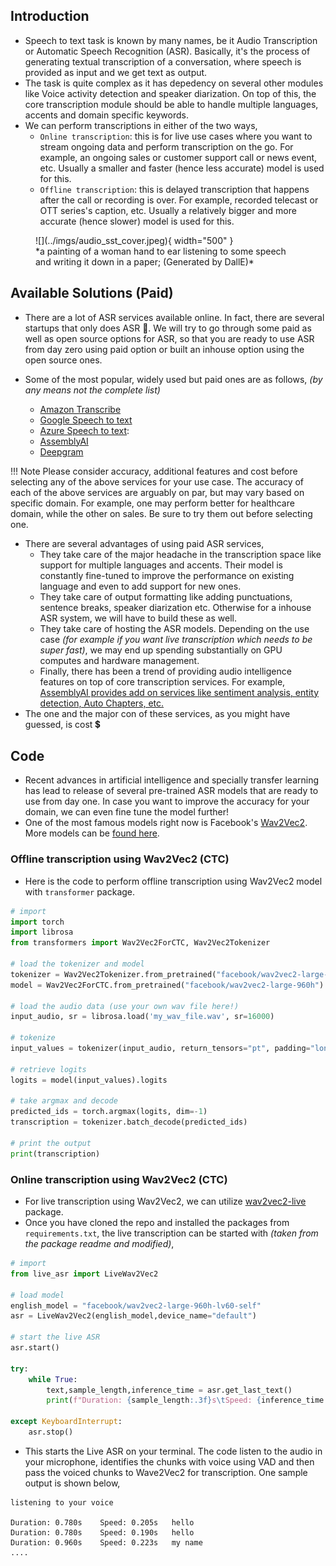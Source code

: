 ## Introduction

- Speech to text task is known by many names, be it Audio Transcription or Automatic Speech Recognition (ASR). Basically, it's the process of generating textual transcription of a conversation, where speech is provided as input and we get text as output.
- The task is quite complex as it has depedency on several other modules like Voice activity detection and speaker diarization. On top of this, the core transcription module should be able to handle multiple languages, accents and domain specific keywords. 
- We can perform transcriptions in either of the two ways,
  - `Online transcription`: this is for live use cases where you want to stream ongoing data and perform transcription on the go. For example, an ongoing sales or customer support call or news event, etc. Usually a smaller and faster (hence less accurate) model is used for this.
  - `Offline transcription`: this is delayed transcription that happens after the call or recording is over. For example, recorded telecast or OTT series's caption, etc. Usually a relatively bigger and more accurate (hence slower) model is used for this.


<figure markdown> 
    ![](../imgs/audio_sst_cover.jpeg){ width="500" }
    <figcaption>*a painting of a woman hand to ear listening to some speech and writing it down in a paper; (Generated by DallE)*</figcaption>
</figure>

## Available Solutions (Paid)

- There are a lot of ASR services available online. In fact, there are several startups that only does ASR 🤯. We will try to go through some paid as well as open source options for ASR, so that you are ready to use ASR from day zero using paid option or built an inhouse option using the open source ones.

- Some of the most popular, widely used but paid ones are as follows, *(by any means not the complete list)*
  - [Amazon Transcribe](https://aws.amazon.com/transcribe/)
  - [Google Speech to text](https://cloud.google.com/speech-to-text)
  - [Azure Speech to text](https://azure.microsoft.com/en-us/services/cognitive-services/speech-to-text/#overview):
  - [AssemblyAI](https://www.assemblyai.com/)
  - [Deepgram](https://deepgram.com/)

!!! Note
    Please consider accuracy, additional features and cost before selecting any of the above services for your use case. The accuracy of each of the above services are arguably on par, but may vary based on specific domain. For example, one may perform better for healthcare domain, while the other on sales. Be sure to try them out before selecting one. 

- There are several advantages of using paid ASR services, 
  - They take care of the major headache in the transcription space like support for multiple languages and accents. Their model is constantly fine-tuned to improve the performance on existing language and even to add support for new ones. 
  - They take care of output formatting like adding punctuations, sentence breaks, speaker diarization etc. Otherwise for a inhouse ASR system, we will have to build these as well.
  - They take care of hosting the ASR models. Depending on the use case *(for example if you want live transcription which needs to be super fast)*, we may end up spending substantially on GPU computes and hardware management. 
  - Finally, there has been a trend of providing audio intelligence features on top of core transcription services. For example, [AssemblyAI provides add on services like sentiment analysis, entity detection, Auto Chapters, etc.](https://www.assemblyai.com/products/audio-intelligence)
- The one and the major con of these services, as you might have guessed, is cost 💲 

## Code

- Recent advances in artificial intelligence and specially transfer learning has lead to release of several pre-trained ASR models that are ready to use from day one. In case you want to improve the accuracy for your domain, we can even fine tune the model further!
- One of the most famous models right now is Facebook's [Wav2Vec2](https://huggingface.co/facebook/wav2vec2-base-960h). More models can be [found here](https://huggingface.co/models?pipeline_tag=automatic-speech-recognition&sort=downloads).

### Offline transcription using Wav2Vec2 (CTC)

- Here is the code to perform offline transcription using Wav2Vec2 model with `transformer` package.

``` python linenums="1"
# import 
import torch
import librosa
from transformers import Wav2Vec2ForCTC, Wav2Vec2Tokenizer

# load the tokenizer and model
tokenizer = Wav2Vec2Tokenizer.from_pretrained("facebook/wav2vec2-large-960h")
model = Wav2Vec2ForCTC.from_pretrained("facebook/wav2vec2-large-960h")

# load the audio data (use your own wav file here!)
input_audio, sr = librosa.load('my_wav_file.wav', sr=16000)

# tokenize
input_values = tokenizer(input_audio, return_tensors="pt", padding="longest").input_values

# retrieve logits
logits = model(input_values).logits

# take argmax and decode
predicted_ids = torch.argmax(logits, dim=-1)
transcription = tokenizer.batch_decode(predicted_ids)

# print the output
print(transcription)
```

### Online transcription using Wav2Vec2 (CTC)

- For live transcription using Wav2Vec2, we can utilize [wav2vec2-live](https://github.com/oliverguhr/wav2vec2-live) package. 
- Once you have cloned the repo and installed the packages from `requirements.txt`, the live transcription can be started with *(taken from the package readme and modified)*, 

``` python linenums="1"
# import
from live_asr import LiveWav2Vec2

# load model
english_model = "facebook/wav2vec2-large-960h-lv60-self"
asr = LiveWav2Vec2(english_model,device_name="default")

# start the live ASR
asr.start()

try:        
    while True:
        text,sample_length,inference_time = asr.get_last_text()                        
        print(f"Duration: {sample_length:.3f}s\tSpeed: {inference_time:.3f}s\t{text}")
        
except KeyboardInterrupt:   
    asr.stop()  
```

- This starts the Live ASR on your terminal. The code listen to the audio in your microphone, identifies the chunks with voice using VAD and then pass the voiced chunks to Wave2Vec2 for transcription. One sample output is shown below, 

``` shell 
listening to your voice

Duration: 0.780s	Speed: 0.205s	hello
Duration: 0.780s	Speed: 0.190s	hello
Duration: 0.960s	Speed: 0.223s	my name
....
```

